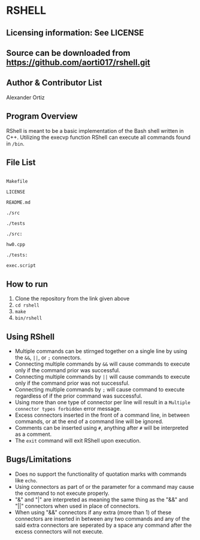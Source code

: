 RSHELL
==========

Licensing information: See LICENSE
---
Source can be downloaded from https://github.com/aorti017/rshell.git
---

Author & Contributor List
----------
Alexander Ortiz

Program Overview
---------
RShell is meant to be a basic implementation of the Bash shell written in C++. Utilizing the execvp function RShell can execute all commands found in ```/bin```.

File List
----------
```

Makefile

LICENSE

README.md

./src

./tests
```
```
./src:

hw0.cpp
```
```
./tests:

exec.script
```

How to run
----------

1. Clone the repository from the link given above
2. ```cd rshell```
3. ```make```
4. ```bin/rshell```

Using RShell
---------
* Multiple commands can be stirnged together on a single line by using the ```&&```, ```||```, or ```;``` connectors.
* Connecting multiple commands by ```&&``` will cause commands to execute only if the command prior was successful.
* Connecting multiple commands by ```||``` will cause commands to execute only if the command prior was not successful.
* Connecting multiple commands by ```;``` will cause command to execute regardless of if the prior command was successful.
* Using more than one type of connector per line will result in a ```Multiple connector types forbidden``` error message.
* Excess connectors inserted in the front of a command line, in between commands, or at the end of a command line will be ignored.
* Comments can be inserted using ```#```, anything after ```#``` will be interpreted as a comment.
* The ```exit``` command will exit RShell upon execution.

Bugs/Limitations
---------
* Does no support the functionality of quotation marks with commands like ```echo```.
* Using connectors as part of or the parameter for a command may cause the command to not execute properly.
* "&" and "|" are interpreted as meaning the same thing as the "&&" and "||" connectors when used in place of connectors.
* When using "&&" connectors if any extra (more than 1) of these connectors are inserted in between any two commands and any of the said extra connectors are seperated by a space any command after the excess connectors will not execute.
